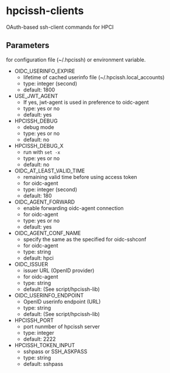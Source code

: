# hpcissh-clients

OAuth-based ssh-client commands for HPCI

## Parameters

for configuration file (~/.hpcissh) or environment variable.

- OIDC_USERINFO_EXPIRE
  - lifetime of cached userinfo file (~/.hpcissh.local_accounts)
  - type: integer (second)
  - default: 1800
- USE_JWT_AGENT
  - If yes, jwt-agent is used in preference to oidc-agent
  - type: yes or no
  - default: yes
- HPCISSH_DEBUG
  - debug mode
  - type: yes or no
  - default: no
- HPCISSH_DEBUG_X
  - run with `set -x`
  - type: yes or no
  - default: no
- OIDC_AT_LEAST_VALID_TIME
  - remaining valid time before using access token
  - for oidc-agent
  - type: integer (second)
  - default: 180
- OIDC_AGENT_FORWARD
  - enable forwarding oidc-agent connection
  - for oidc-agent
  - type: yes or no
  - default: yes
- OIDC_AGENT_CONF_NAME
  - specify the same as the <conf name> specified for oidc-sshconf
  - for oidc-agent
  - type: string
  - default: hpci
- OIDC_ISSUER
  - issuer URL (OpenID provider)
  - for oidc-agent
  - type: string
  - default: (See script/hpcissh-lib)
- OIDC_USERINFO_ENDPOINT
  - OpenID userinfo endpoint (URL)
  - type: string
  - default: (See script/hpcissh-lib)
- HPCISSH_PORT
  - port nunmber of hpcissh server
  - type: integer
  - default: 2222
- HPCISSH_TOKEN_INPUT
  - sshpass or SSH_ASKPASS
  - type: string
  - default: sshpass
